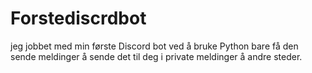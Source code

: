 # Forstediscrdbot
jeg jobbet med min første Discord bot ved å bruke Python bare få den sende meldinger å sende det til deg i private meldinger å andre steder.
